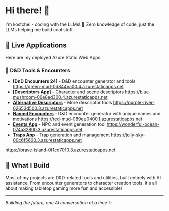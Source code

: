 # Hi there! 👋

I'm kostchei - coding with the LLMs! 🤖 Zero knowledge of code, just the LLMs helping me build cool stuff.

## 🚀 Live Applications

Here are my deployed Azure Static Web Apps:

### 🎲 D&D Tools & Encounters
- **[DnD Encounters 24]** - D&D encounter generator and tools https://green-mud-0d844ea00.4.azurestaticapps.net
- **[Descriptors App]** - Character and scene descriptors https://blue-mushroom-06e8ed300.4.azurestaticapps.net
- **[Alternative Descriptors](happy-island-044244700.azurestaticapps.net)** - More descriptor tools https://purple-river-02653d500.3.azurestaticapps.net
- **[Named Encounters](github.com/kostchei/named-encounters)** - D&D encounter generator with unique names and motivations https://red-mud-089ee0400.1.azurestaticapps.net
- **[Events App](github.com/kostchei/events-app)** - NPC and event generation tool https://wonderful-ocean-074a32800.3.azurestaticapps.net
- **[Traps App](github.com/kostchei/traps-app)** - Trap generation and management https://jolly-sky-00c6f5600.3.azurestaticapps.net

https://brave-island-0f1cd7010.3.azurestaticapps.net 

## 🎯 What I Build

Most of my projects are D&D-related tools and utilities, built entirely with AI assistance. From encounter generators to character creation tools, it's all about making tabletop gaming more fun and accessible!

---

*Building the future, one AI conversation at a time* ✨